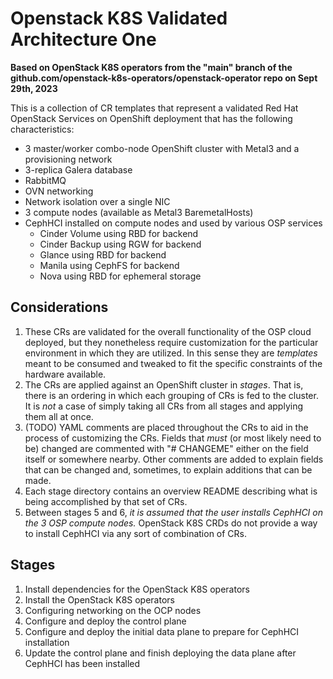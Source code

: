 # Openstack K8S Validated Architecture One

**Based on OpenStack K8S operators from the "main" branch of the github.com/openstack-k8s-operators/openstack-operator repo on Sept 29th, 2023**

This is a collection of CR templates that represent a validated Red Hat OpenStack Services on OpenShift deployment that has the following characteristics:

- 3 master/worker combo-node OpenShift cluster with Metal3 and a provisioning network
- 3-replica Galera database
- RabbitMQ
- OVN networking
- Network isolation over a single NIC
- 3 compute nodes (available as Metal3 BaremetalHosts)
- CephHCI installed on compute nodes and used by various OSP services
    - Cinder Volume using RBD for backend
    - Cinder Backup using RGW for backend
    - Glance using RBD for backend
    - Manila using CephFS for backend
    - Nova using RBD for ephemeral storage

## Considerations

1. These CRs are validated for the overall functionality of the OSP cloud deployed, but they nonetheless require customization for the particular environment in which they are utilized.  In this sense they are _templates_ meant to be consumed and tweaked to fit the specific constraints of the hardware available.  
2. The CRs are applied against an OpenShift cluster in _stages_.  That is, there is an ordering in which each grouping of CRs is fed to the cluster.  It is _not_ a case of simply taking all CRs from all stages and applying them all at once.
3. (TODO) YAML comments are placed throughout the CRs to aid in the process of customizing the CRs.  Fields that _must_ (or most likely need to be) changed are commented with "# CHANGEME" either on the field itself or somewhere nearby.  Other comments are added to explain fields that can be changed and, sometimes, to explain additions that can be made.
4. Each stage directory contains an overview README describing what is being accomplished by that set of CRs.
5. Between stages 5 and 6, _it is assumed that the user installs CephHCI on the 3 OSP compute nodes._  OpenStack K8S CRDs do not provide a way to install CephHCI via any sort of combination of CRs.

## Stages

1. Install dependencies for the OpenStack K8S operators
2. Install the OpenStack K8S operators
3. Configuring networking on the OCP nodes
4. Configure and deploy the control plane
5. Configure and deploy the initial data plane to prepare for CephHCI installation
6. Update the control plane and finish deploying the data plane after CephHCI has been installed
